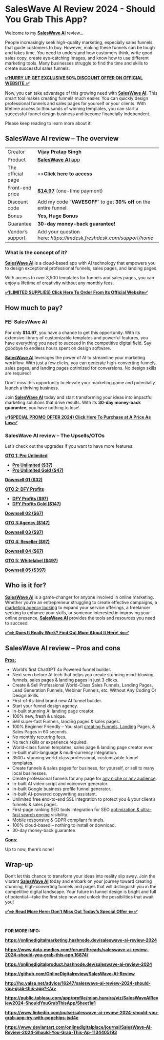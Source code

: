 <h1>SalesWave AI Review 2024 - Should You Grab This App?</h1>
Welcome to my <strong><a href="https://onlinedigitalmarketing.hashnode.dev/saleswave-ai-review-2024">SalesWave AI</a> </strong>review…

People increasingly seek high-quality marketing, especially sales funnels that guide customers to buy. However, making these funnels can be tough and takes time. You need to understand how customers think, write good sales copy, create eye-catching images, and know how to use different marketing tools. Many businesses struggle to find the time and skills to create successful sales funnels.

<a href="https://warriorplus.com/o2/a/q6p91gp/0"><strong>✅HURRY UP GET EXCLUSIVE 50% DISCOUNT OFFER ON OFFICIAL WEBSITE.✅</strong></a>

Now, you can take advantage of this growing need with <a href="https://onlinedigitalmarketing.hashnode.dev/saleswave-ai-review-2024"><strong>SalesWave AI</strong></a>. This smart tool makes creating funnels much easier. You can quickly design professional funnels and sales pages for yourself or your clients. With lifetime access to thousands of winning templates, you can start a successful funnel design business and become financially independent.

Please keep reading to learn more about it!
<div id="ez-toc-container" class="ez-toc-v2_0_71 counter-hierarchy ez-toc-counter ez-toc-light-blue ez-toc-container-direction">
<h2>SalesWave AI review – The overview</h2>
<table>
<tbody>
<tr>
<td>Creator</td>
<td><strong>Vijay Pratap Singh</strong></td>
</tr>
<tr>
<td>Product</td>
<td><a href="https://www.data-medics.com/forum/threads/saleswave-ai-review-2024-should-you-grab-this-app.16874/"><strong>SalesWave AI</strong> app</a></td>
</tr>
<tr>
<td>The official page</td>
<td><a href="https://warriorplus.com/o2/a/q6p91gp/0">&gt;&gt;<strong>Click here to access</strong></a></td>
</tr>
<tr>
<td>Front-end price</td>
<td><a href="https://warriorplus.com/o2/a/q6p91gp/0"><strong>$14.97</strong></a> (one-time payment)</td>
</tr>
<tr>
<td>Discount code</td>
<td>Add my code “<strong>VAVESOFF</strong>” to get <strong>30% off</strong> on the entire funnel.</td>
</tr>
<tr>
<td>Bonus</td>
<td><strong>Yes, Huge Bonus</strong></td>
</tr>
<tr>
<td>Guarantee</td>
<td><strong>30-day money-back guarantee!</strong></td>
</tr>
<tr>
<td>Vendor’s support</td>
<td>Add your question here: <em>https://imdesk.freshdesk.com/support/home</em></td>
</tr>
</tbody>
</table>
<h3>What is the concept of it?</h3>
<a href="https://www.data-medics.com/forum/threads/saleswave-ai-review-2024-should-you-grab-this-app.16874/"><strong>SalesWave AI</strong></a> is a cloud-based app with AI technology that empowers you to design exceptional professional funnels, sales pages, and landing pages.

With access to over 3,500 templates for funnels and sales pages, you can enjoy a lifetime of creativity without any monthly fees.

<a href="https://warriorplus.com/o2/a/q6p91gp/0"><strong>✅(LIMITED SUPPLIES) Click Here To Order From Its Official Website✅</strong></a>
<h2>How much to pay?</h2>
<h3>FE: SalesWave AI</h3>
For only <strong>$14.97</strong>, you have a chance to get this opportunity. With its extensive library of customizable templates and powerful features, you have everything you need to succeed in the competitive digital field. Say goodbye to endless hours spent on design software.

<a href="https://onlinedigitalproduct.hashnode.dev/saleswave-ai-review-2024"><strong>SalesWave AI</strong></a> leverages the power of AI to streamline your marketing workflow. With just a few clicks, you can generate high-converting funnels, sales pages, and landing pages optimized for conversions. No design skills are required!

Don’t miss this opportunity to elevate your marketing game and potentially launch a thriving business.

Join <a href="https://github.com/OnlineDigitalreview/SalesWave-AI-Review"><strong>SalesWave AI</strong></a> today and start transforming your ideas into impactful marketing solutions that drive results. With its <strong>30-day money-back guarantee</strong>, you have nothing to lose!

<a href="https://warriorplus.com/o2/a/q6p91gp/0"><strong>✅(SPECIAL PROMO OFFER 2024) Click Here To Purchase at A Price As Low✅</strong></a>
<h3>SalesWave AI review – The Upsells/OTOs</h3>
Let’s check out the upgrades if you want to have more features:

<a href="https://warriorplus.com/o2/a/q6p91gp/0"><strong><b>OTO 1: Pro Unlimited</b></strong></a>
<ul>
 	<li><a href="https://warriorplus.com/o2/a/q6p91gp/0"><strong>Pro Unlimited ($37)</strong></a></li>
 	<li><a href="https://warriorplus.com/o2/a/q6p91gp/0"><strong>Pro Unlimited Gold ($47)</strong></a></li>
</ul>
<a href="https://warriorplus.com/o2/a/q6p91gp/0"><strong>Downsell 01 ($32)</strong></a>

<a href="https://warriorplus.com/o2/a/q6p91gp/0"><strong><b>OTO 2: DFY Profits</b></strong></a>
<ul>
 	<li><a href="https://warriorplus.com/o2/a/q6p91gp/0"><strong>DFY Profits ($97)</strong></a></li>
 	<li><a href="https://warriorplus.com/o2/a/q6p91gp/0"><strong>DFY Profits Gold ($147)</strong></a></li>
</ul>
<a href="https://warriorplus.com/o2/a/q6p91gp/0"><strong>Downsell 02 ($67)</strong></a>

<a href="https://warriorplus.com/o2/a/q6p91gp/0"><strong><b>OTO 3</b></strong><strong><b>:</b></strong><strong><b>Agency ($147)</b></strong></a>

<a href="https://warriorplus.com/o2/a/q6p91gp/0"><strong>Downsell 03 ($97)</strong></a>

<a href="https://warriorplus.com/o2/a/q6p91gp/0"><strong><b>OTO 4: Reseller ($97)</b></strong></a>

<a href="https://warriorplus.com/o2/a/q6p91gp/0"><strong>Downsell 04 ($67)</strong></a>

<a href="https://warriorplus.com/o2/a/q6p91gp/0"><strong><b>OTO 5: Whitelabel ($497)</b></strong></a>

<a href="https://warriorplus.com/o2/a/q6p91gp/0"><strong>Downsell 05 ($397)</strong></a>
<h2>Who is it for?</h2>
<a href="http://hq.yalsa.net/advice/16247/saleswave-ai-review-2024-should-you-grab-this-app?"><strong>SalesWave AI</strong></a> is a game-changer for anyone involved in online marketing. Whether you’re an entrepreneur struggling to create effective campaigns, a <a href="https://www.youtube.com/watch?v=oIYlcoPliQw">marketing agency looking</a> to expand your service offerings, a freelancer seeking to enhance your skills, or someone interested in improving your online presence, <a href="https://public.tableau.com/app/profile/mian.huraira/viz/SalesWaveAIReview2024-ShouldYouGrabThisApp/Sheet1#1"><strong>SalesWave AI</strong></a> provides the tools and resources you need to succeed.

<a href="https://warriorplus.com/o2/a/q6p91gp/0"><strong>✅==&gt; Does It Really Work? Find Out More About It Here! &lt;==✅</strong></a>
<h2>SalesWave AI review – Pros and cons</h2>
<strong><u>Pros:</u></strong>
<ul>
 	<li>World’s first ChatGPT 4o Powered funnel builder.</li>
 	<li>Next seen before AI tech that helps you create stunning mind-blowing funnels, sales pages &amp; landing pages in just 3 clicks.</li>
 	<li>Create &amp; Sell Professional World-Class Sales Funnels, Landing Pages, Lead Generation Funnels, Webinar Funnels, etc. Without Any Coding Or Design Skills.</li>
 	<li>First-of-its-kind brand new AI funnel builder.</li>
 	<li>Start your funnel design agency.</li>
 	<li>In-built stunning AI landing page creator.</li>
 	<li>100% new, fresh &amp; unique.</li>
 	<li>Sell super-fast Funnels, landing pages &amp; sales pages.</li>
 	<li>100% Beginner Friendly – You start <a href="https://www.pinterest.com/pin/968696201104772750/">creating Funnels, Landing</a> Pages, &amp; Sales Pages in 60 seconds.</li>
 	<li>No monthly recurring fees.</li>
 	<li>No tech skills or experience required.</li>
 	<li>World-class funnel templates, sales page &amp; landing page creator ever.</li>
 	<li>In-built multi-language &amp; multi-currency integration.</li>
 	<li>3500+ stunning world-class professional, customizable funnel templates.</li>
 	<li>Create funnels &amp; sales pages for business, for yourself, or sell to many local businesses.</li>
 	<li>Create professional funnels for any page for <a href="https://www.deviantart.com/onlinedigitalplace/journal/SalesWave-AI-Review-2024-Should-You-Grab-This-Ap-1134405193">any niche or any audience</a>.</li>
 	<li>In-built AI video script and voiceover generator.</li>
 	<li>In-built Google business profile funnel generator.</li>
 	<li>In-built AI-powered copywriting assistant.</li>
 	<li>Unlimited free end-to-end SSL integration to protect you &amp; your client’s funnels &amp; sales pages.</li>
 	<li>First-page ranking SEO tools integration for SEO <a href="https://www.deviantart.com/onlinedigitalplace/journal/SalesWave-AI-Review-2024-Should-You-Grab-This-Ap-1134405193">optimization &amp; ultra-fast search engine</a> visibility.</li>
 	<li>Mobile responsive &amp; GDPR compliant funnels.</li>
 	<li>100% cloud-based – nothing to install or download.</li>
 	<li>30-day money-back guarantee.</li>
</ul>
<strong><u>Cons:</u></strong>

Up to now, there’s none!
<h2>Wrap-up</h2>
Don’t let this chance to transform your ideas into reality slip away. Join the vibrant <a href="https://www.linkedin.com/pulse/saleswave-ai-review-2024-should-you-grab-app-try-with-popchips-jsd4e"><strong>SalesWave AI</strong></a> today and embark on your journey toward creating stunning, high-converting funnels and pages that will distinguish you in the competitive digital landscape. Your future in funnel design is bright and full of potential—take the first step now and unlock the possibilities that await you!

<a href="https://warriorplus.com/o2/a/q6p91gp/0"><strong>✅==&gt; Read More Here: Don’t Miss Out Today’s Special Offer &lt;==✅</strong></a>

</div>
&nbsp;

<strong>FOR MORE INFO:</strong>

<a href="https://onlinedigitalmarketing.hashnode.dev/saleswave-ai-review-2024"><span style="color: #3366ff;"><strong>https://onlinedigitalmarketing.hashnode.dev/saleswave-ai-review-2024</strong></span></a>

<span style="color: #3366ff;"><strong><a style="color: #3366ff;" href="https://www.data-medics.com/forum/threads/saleswave-ai-review-2024-should-you-grab-this-app.16874/">https://www.data-medics.com/forum/threads/saleswave-ai-review-2024-should-you-grab-this-app.16874/</a></strong></span>

<span style="color: #3366ff;"><strong><a style="color: #3366ff;" href="https://onlinedigitalproduct.hashnode.dev/saleswave-ai-review-2024">https://onlinedigitalproduct.hashnode.dev/saleswave-ai-review-2024</a></strong></span>

<span style="color: #3366ff;"><strong><a style="color: #3366ff;" href="https://github.com/OnlineDigitalreview/SalesWave-AI-Review">https://github.com/OnlineDigitalreview/SalesWave-AI-Review</a></strong></span>

<span style="color: #3366ff;"><strong><a style="color: #3366ff;" href="http://hq.yalsa.net/advice/16247/saleswave-ai-review-2024-should-you-grab-this-app?">http://hq.yalsa.net/advice/16247/saleswave-ai-review-2024-should-you-grab-this-app?</a></strong></span>

<span style="color: #3366ff;"><strong><a style="color: #3366ff;" href="https://public.tableau.com/app/profile/mian.huraira/viz/SalesWaveAIReview2024-ShouldYouGrabThisApp/Sheet1#1">https://public.tableau.com/app/profile/mian.huraira/viz/SalesWaveAIReview2024-ShouldYouGrabThisApp/Sheet1#1</a></strong></span>

<span style="color: #3366ff;"><strong><a style="color: #3366ff;" href="https://www.linkedin.com/pulse/saleswave-ai-review-2024-should-you-grab-app-try-with-popchips-jsd4e">https://www.linkedin.com/pulse/saleswave-ai-review-2024-should-you-grab-app-try-with-popchips-jsd4e</a></strong></span>

<span style="color: #3366ff;"><strong><a style="color: #3366ff;" href="https://www.deviantart.com/onlinedigitalplace/journal/SalesWave-AI-Review-2024-Should-You-Grab-This-Ap-1134405193">https://www.deviantart.com/onlinedigitalplace/journal/SalesWave-AI-Review-2024-Should-You-Grab-This-Ap-1134405193</a></strong></span>
